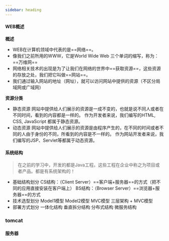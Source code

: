 ```yaml
---
sidebar: heading
---
```


#### WEB概述

**概述**

- WEB在计算机领域中代表的是==网络==。
- 像我们之前所用的WWW，它是World Wide Web 三个单词的缩写，称为：==万维网==
- 网络相关技术的出现是为了让我们在网络的世界中==获取资源==，这些资源的存放之处，我们把它叫做==网站==。
- 我们通过输入网站的地址（网址），就可以访问网站中提供的资源（不区分局域网或广域网）



**资源分类**

- 静态资源
  网站中提供给人们展示的资源是一成不变的，也就是说不同人或者在不同时间，看到的内容都是一样的。
  作为开发者来说，我们编写的HTML, CSS, JavaScript 都属于静态资源。
- 动态资源
  网站中提供给人们展示的资源是由程序产生的，在不同的时间或者不同的人由于身份的不同，所看到的内容是不一样的。
  作为网站开发者来说，我们编写的JSP、Servlet等都属于动态资源。

#### 系统结构

> 在之前的学习中，开发的都是Java工程。这些工程在企业中称之为项目或者产品。都是有系统架构的！

- 基础结构划分
  CS结构：（Client Server）==客户端+服务器==的方式（把不同的应用直接安装在客户端上）
  BS结构：（Browser Server）==浏览器+服务器==的方式
- 技术选型划分
  Model1模型
  Model2模型
  MVC模型
  三层架构 + MVC模型
- 部署方式划分
  一体化结构
  垂直拆分结构
  分布式结构
  微服务结构

### tomcat

#### 服务器